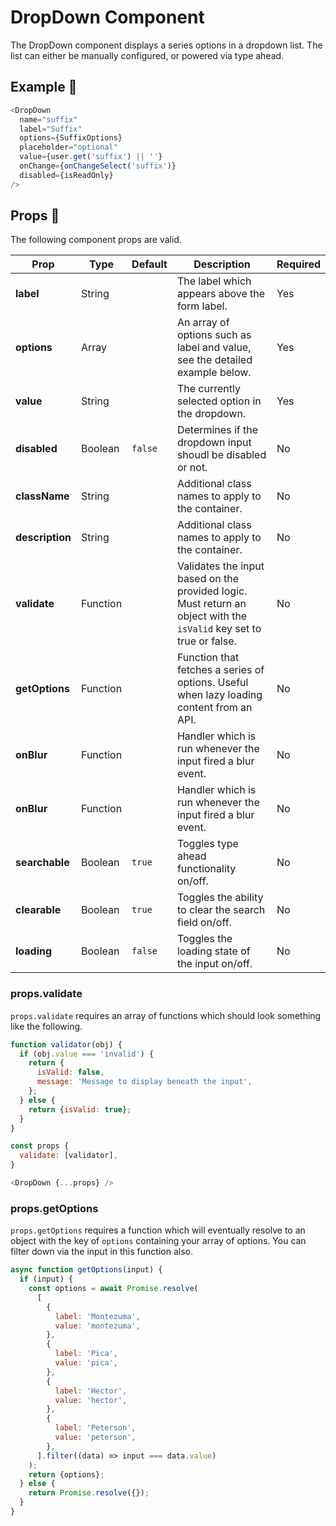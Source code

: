 # DropDown Component

The DropDown component displays a series options in a dropdown list. The list can either be manually configured, or powered via type ahead.

## Example 🚀

```javascript
<DropDown
  name="suffix"
  label="Suffix"
  options={SuffixOptions}
  placeholder="optional"
  value={user.get('suffix') || ''}
  onChange={onChangeSelect('suffix')}
  disabled={isReadOnly}
/>
```

## Props 🔧

The following component props are valid.

| Prop            | Type     | Default | Description                                                                                                         | Required |
| --------------- | -------- | ------- | ------------------------------------------------------------------------------------------------------------------- | -------- |
| **label**       | String   |         | The label which appears above the form label.                                                                       | Yes      |
| **options**     | Array    |         | An array of options such as label and value, see the detailed example below.                                        | Yes      |
| **value**       | String   |         | The currently selected option in the dropdown.                                                                      | Yes      |
| **disabled**    | Boolean  | `false` | Determines if the dropdown input shoudl be disabled or not.                                                         | No       |
| **className**   | String   |         | Additional class names to apply to the container.                                                                   | No       |
| **description** | String   |         | Additional class names to apply to the container.                                                                   | No       |
| **validate**    | Function |         | Validates the input based on the provided logic. Must return an object with the `isValid` key set to true or false. | No       |
| **getOptions**  | Function |         | Function that fetches a series of options. Useful when lazy loading content from an API.                            | No       |  | **onChange** | Function |  | Handler which is run whenever there's a change to the input. | No |
| **onBlur**      | Function |         | Handler which is run whenever the input fired a blur event.                                                         | No       |
| **onBlur**      | Function |         | Handler which is run whenever the input fired a blur event.                                                         | No       |
| **searchable**  | Boolean  | `true`  | Toggles type ahead functionality on/off.                                                                            | No       |
| **clearable**   | Boolean  | `true`  | Toggles the ability to clear the search field on/off.                                                               | No       |
| **loading**     | Boolean  | `false` | Toggles the loading state of the input on/off.                                                                      | No       |

### props.validate

`props.validate` requires an array of functions which should look something like the following.

```javascript
function validator(obj) {
  if (obj.value === 'invalid') {
    return {
      isValid: false,
      message: 'Message to display beneath the input',
    };
  } else {
    return {isValid: true};
  }
}

const props {
  validate: [validator],
}

<DropDown {...props} />
```

### props.getOptions

`props.getOptions` requires a function which will eventually resolve to an object with the key of `options` containing your array of options. You can filter down via the input in this function also.

```javascript
async function getOptions(input) {
  if (input) {
    const options = await Promise.resolve(
      [
        {
          label: 'Montezuma',
          value: 'montezuma',
        },
        {
          label: 'Pica',
          value: 'pica',
        },
        {
          label: 'Hector',
          value: 'hector',
        },
        {
          label: 'Peterson',
          value: 'peterson',
        },
      ].filter((data) => input === data.value)
    );
    return {options};
  } else {
    return Promise.resolve({});
  }
}
```
